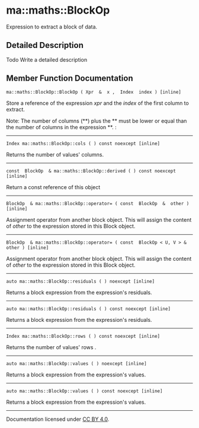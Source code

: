 ma::maths::BlockOp
==================

Expression to extract a block of data.

Detailed Description
--------------------

Todo
Write a detailed description

Member Function Documentation
-----------------------------

    ma::maths::BlockOp::BlockOp ( Xpr  &  x ,  Index  index ) [inline]

Store a reference of the expression *xpr* and the *index* of the first column to extract.

Note: The number of columns (**) plus the ** must be lower or equal than the number of columns in the expression **. :

------------------------------------------------------------------------

    Index ma::maths::BlockOp::cols ( ) const noexcept [inline]

Returns the number of values' columns.

------------------------------------------------------------------------

    const  BlockOp  & ma::maths::BlockOp::derived ( ) const noexcept [inline]

Return a const reference of this object

------------------------------------------------------------------------

    BlockOp  & ma::maths::BlockOp::operator= ( const  BlockOp  &  other ) [inline]

Assignment operator from another block object. This will assign the content of *other* to the expression stored in this Block object.

------------------------------------------------------------------------

    BlockOp  & ma::maths::BlockOp::operator= ( const  BlockOp < U, V > &  other ) [inline]

Assignment operator from another block object. This will assign the content of *other* to the expression stored in this Block object.

------------------------------------------------------------------------

    auto ma::maths::BlockOp::residuals ( ) noexcept [inline]

Returns a block expression from the expression's residuals.

------------------------------------------------------------------------

    auto ma::maths::BlockOp::residuals ( ) const noexcept [inline]

Returns a block expression from the expression's residuals.

------------------------------------------------------------------------

    Index ma::maths::BlockOp::rows ( ) const noexcept [inline]

Returns the number of values' rows .

------------------------------------------------------------------------

    auto ma::maths::BlockOp::values ( ) noexcept [inline]

Returns a block expression from the expression's values.

------------------------------------------------------------------------

    auto ma::maths::BlockOp::values ( ) const noexcept [inline]

Returns a block expression from the expression's values.

------------------------------------------------------------------------

Documentation licensed under [CC BY 4.0](https://creativecommons.org/licenses/by/4.0/).


